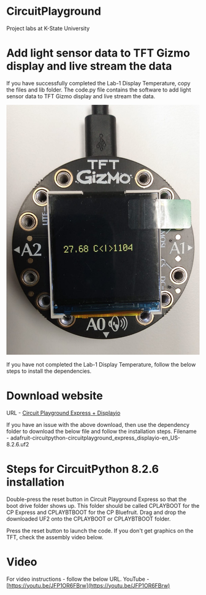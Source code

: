 # CircuitPlayground
Project labs at K-State University

# Add light sensor data to TFT Gizmo display and live stream the data
If you have successfully completed the Lab-1 Display Temperature, copy the files and lib folder. The code.py file contains the software to add light sensor data to TFT Gizmo display and live stream the data.

![alt text](https://github.com/balajibalasubramaniam/CircuitPlayground/blob/main/AddLightSensorAndLiveData/TempLightAndLive.jpg)

If you have not completed the Lab-1 Display Temperature, follow the below steps to install the dependencies.

# Download website
URL - [Circuit Playground Express + Displayio](https://circuitpython.org/board/circuitplayground_express_displayio/)

If you have an issue with the above download, then use the dependency folder to download the below file and follow the installation steps. Filename - adafruit-circuitpython-circuitplayground_express_displayio-en_US-8.2.6.uf2

# Steps for CircuitPython 8.2.6 installation
Double-press the reset button in Circuit Playground Express so that the boot drive folder shows up. This folder should be called CPLAYBOOT for the CP Express and CPLAYBTBOOT for the CP Bluefruit. Drag and drop the downloaded UF2 onto the CPLAYBOOT or CPLAYBTBOOT folder.

Press the reset button to launch the code. If you don't get graphics on the TFT, check the assembly video below.

# Video
For video instructions - follow the below URL.
YouTube - [https://youtu.be/JFP1OR6FBrw](https://youtu.be/JFP1OR6FBrw)
